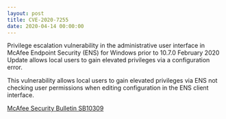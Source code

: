 ```yaml
---
layout: post
title: CVE-2020-7255
date: 2020-04-14 00:00:00
---
```


Privilege escalation vulnerability in the administrative user interface in McAfee Endpoint Security (ENS) for Windows prior to 10.7.0 February 2020 Update allows local users to gain elevated privileges via a configuration error.

This vulnerability allows local users to gain elevated privileges via ENS not checking user permissions when editing configuration in the ENS client interface. 

[McAfee Security Bulletin SB10309](https://kc.mcafee.com/corporate/index?page=content&id=SB10309)